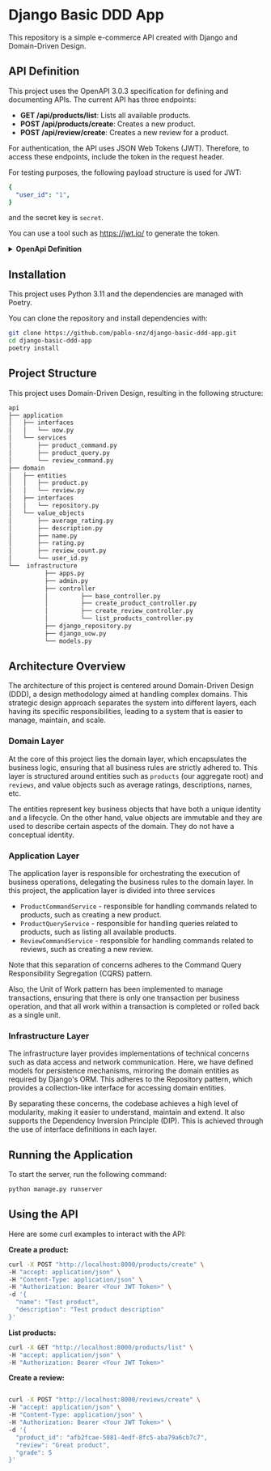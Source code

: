 # Django Basic DDD App

This repository is a simple e-commerce API created with Django and Domain-Driven Design.

## API Definition

This project uses the OpenAPI 3.0.3 specification for defining and documenting APIs. The current API has three endpoints:

- **GET /api/products/list**: Lists all available products. 
- **POST /api/products/create**: Creates a new product. 
- **POST /api/review/create**: Creates a new review for a product.

For authentication, the API uses JSON Web Tokens (JWT). Therefore, to access these endpoints, include the token in the request header.

For testing purposes, the following payload structure is used for JWT:

```yaml
{
  "user_id": "1",
}
```
and the secret key is `secret`.

You can use a tool such as https://jwt.io/ to generate the token.

<details>
<summary><strong> OpenApi Definition </strong></summary>

```yaml
openapi: 3.0.3
info:
  title: DBDA - OpenAPI 3.0
  description: Basic API
  version: 0.1.0

servers:
  - url: localhost:8080
tags:
  - name: Products
    description: Our e-commerce products
  - name: Reviews
    description: Our e-commerce product's reviews

paths:
  /api/products/create:
    post:
      tags:
        - Products
      summary: Add a new product to the store
      operationId: addProduct
      security:
        - bearerAuth: [] 
      requestBody:
        description: Create a new product in the store
        content:
          application/json:
            schema:
              $ref: '#/components/schemas/Product'
        required: true
      responses:
        '200':
          description: Successful operation
          content:
            application/json:
              schema:
                $ref: '#/components/schemas/PostResponse'          
        '405':
          description: Invalid input
        '401':
          description: Unauthorized

  /api/products/list:
    get:
      tags:
        - Products
      summary: List all available products
      operationId: listProducts
      security:
        - bearerAuth: [] 
      responses:
        '200':
          description: Successful operation
          content:
            application/json:
              schema:
                type: array
                items:
                  $ref: '#/components/schemas/ProductList'          
        '404':
          description: Not Found
          
  /api/review/create:
    post:
      tags:
        - Reviews
      summary: Add a new review for a product
      operationId: addReview
      security:
        - bearerAuth: [] 
      requestBody:
        description: Create a new review for a product
        content:
          application/json:
            schema:
              $ref: '#/components/schemas/Review'
        required: true
      responses:
        '200':
          description: Successful operation
          content:
            application/json:
              schema:
                $ref: '#/components/schemas/PostResponse'          
        '405':
          description: Invalid input
        '403':
          description: Forbidden

components:
  schemas:
  
    Review:
      required:
        - product_id
        - review
        - grade
      type: object
      properties:
        product_id:
          type: integer
          description: ID of the product being reviewed
          example: 1
        review:
          type: string
          description: Review text for the product
          example: Increible prueba tecnica
        grade:
          type: number
          description: Review grade for the product
          example: 5
  
    Product:
      required:
        - name
        - description
      type: object
      properties:
        name:
          type: string
          description: Name of the product
          example: prueba tecnica
        description:
          type: string
          description: Description of the product
          example: prueba tecnica de pablo
          
    ProductList:
      type: object
      properties:
        product_id:
          type: integer
          description: ID of the product
          example: 1
        average_grade:
          type: number
          description: Average grade of all reviews for a product
          example: 4.5
        num_reviews:
          type: integer
          description: Number of reviews for a product
          example: 2
        user_review:
          type: string
          description: A user's review for a product
          example: Increible prueba tecnica
          
    PostResponse:
      type: object
      properties:
        status:
          type: integer
          format: int64
          default: 200
          description: Status code of the response
          
  securitySchemes:
    bearerAuth:         
      type: http
      scheme: bearer
      bearerFormat: JWT
      description: JWT used for authentication

```
</details>

## Installation

This project uses Python 3.11 and the dependencies are managed with Poetry.

You can clone the repository and install dependencies with:

```bash
git clone https://github.com/pablo-snz/django-basic-ddd-app.git
cd django-basic-ddd-app
poetry install
```


## Project Structure

This project uses Domain-Driven Design, resulting in the following structure:

```bash 
api
├── application
│   ├── interfaces
│   │   └── uow.py
│   └── services
│       ├── product_command.py
│       ├── product_query.py
│       └── review_command.py
├── domain
│   ├── entities
│   │   ├── product.py
│   │   └── review.py
│   ├── interfaces
│   │   └── repository.py
│   └── value_objects
│       ├── average_rating.py
│       ├── description.py
│       ├── name.py
│       ├── rating.py
│       ├── review_count.py
│       └── user_id.py
└──  infrastructure
          ├── apps.py
          ├── admin.py
          ├── controller
          │         ├── base_controller.py
          │         ├── create_product_controller.py
          │         ├── create_review_controller.py
          │         └── list_products_controller.py
          ├── django_repository.py
          ├── django_uow.py
          └── models.py

```
## Architecture Overview

The architecture of this project is centered around Domain-Driven Design (DDD), a design methodology aimed at handling complex domains. This strategic design approach separates the system into different layers, each having its specific responsibilities, leading to a system that is easier to manage, maintain, and scale.

### Domain Layer

At the core of this project lies the domain layer, which encapsulates the business logic, ensuring that all business rules are strictly adhered to. This layer is structured around entities such as `products` (our aggregate root) and `reviews`, and value objects such as average ratings, descriptions, names, etc.

The entities represent key business objects that have both a unique identity and a lifecycle. On the other hand, value objects are immutable and they are used to describe certain aspects of the domain. They do not have a conceptual identity.

### Application Layer

The application layer is responsible for orchestrating the execution of business operations, delegating the business rules to the domain layer. In this project, the application layer is divided into three services

- `ProductCommandService` - responsible for handling commands related to products, such as creating a new product.
- `ProductQueryService` - responsible for handling queries related to products, such as listing all available products.
- `ReviewCommandService` - responsible for handling commands related to reviews, such as creating a new review.

Note that this separation of concerns adheres to the Command Query Responsibility Segregation (CQRS) pattern.

Also, the Unit of Work pattern has been implemented to manage transactions, ensuring that there is only one transaction per business operation, and that all work within a transaction is completed or rolled back as a single unit.

### Infrastructure Layer

The infrastructure layer provides implementations of technical concerns such as data access and network communication. Here, we have defined models for persistence mechanisms, mirroring the domain entities as required by Django's ORM. This adheres to the Repository pattern, which provides a collection-like interface for accessing domain entities.

By separating these concerns, the codebase achieves a high level of modularity, making it easier to understand, maintain and extend. It also supports the Dependency Inversion Principle (DIP). This is achieved through the use of interface definitions in each layer.


## Running the Application

To start the server, run the following command:

```bash
python manage.py runserver
```

## Using the API

Here are some curl examples to interact with the API:

**Create a product:**

```bash
curl -X POST "http://localhost:8000/products/create" \
-H "accept: application/json" \
-H "Content-Type: application/json" \
-H "Authorization: Bearer <Your JWT Token>" \
-d '{
  "name": "Test product",
  "description": "Test product description"
}'
```

**List products:**

```bash
curl -X GET "http://localhost:8000/products/list" \
-H "accept: application/json" \
-H "Authorization: Bearer <Your JWT Token>"
```

**Create a review:**

```bash

curl -X POST "http://localhost:8000/reviews/create" \
-H "accept: application/json" \
-H "Content-Type: application/json" \
-H "Authorization: Bearer <Your JWT Token>" \
-d '{
  "product_id": "afb2fcae-5081-4edf-8fc5-aba79a6cb7c7",
  "review": "Great product",
  "grade": 5
}'

```
